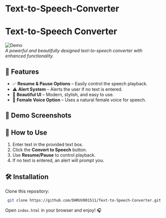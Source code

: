 # Text-to-Speech-Converter

# Text-to-Speech Converter

![Demo](./assets/demo.png)  
*A powerful and beautifully designed text-to-speech converter with enhanced functionality.*

## 🚀 Features

- ✅ **Resume & Pause Options** – Easily control the speech playback.
- ⚠️ **Alert System** – Alerts the user if no text is entered.
- 🎨 **Beautiful UI** – Modern, stylish, and easy to use.
- 🎤 **Female Voice Option** – Uses a natural female voice for speech.

## 📸 Demo Screenshots


## 📂 How to Use

1. Enter text in the provided text box.
2. Click the **Convert to Speech** button.
3. Use **Resume/Pause** to control playback.
4. If no text is entered, an alert will prompt you.

## 🛠 Installation

Clone this repository:
```bash
 git clone https://github.com/DHRUV001511/Text-to-Speech-Converter.git
```
Open `index.html` in your browser and enjoy! 🎧



